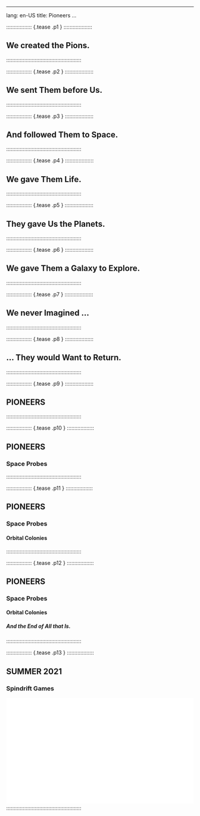 
---
lang: en-US
title: Pioneers
...

::::::::::::::::: {.tease .p1 } :::::::::::::::::::
## We created the Pions.
::::::::::::::::::::::::::::::::::::::::::::::::::

::::::::::::::::: {.tease .p2 } :::::::::::::::::::
## We sent Them before Us.
::::::::::::::::::::::::::::::::::::::::::::::::::

::::::::::::::::: {.tease .p3 } :::::::::::::::::::
## And followed Them to Space.
::::::::::::::::::::::::::::::::::::::::::::::::::

::::::::::::::::: {.tease .p4 } :::::::::::::::::::
## We gave Them Life.
::::::::::::::::::::::::::::::::::::::::::::::::::

::::::::::::::::: {.tease .p5 } :::::::::::::::::::
## They gave Us the Planets.
::::::::::::::::::::::::::::::::::::::::::::::::::

::::::::::::::::: {.tease .p6 } :::::::::::::::::::
## We gave Them a Galaxy to Explore.
::::::::::::::::::::::::::::::::::::::::::::::::::

::::::::::::::::: {.tease .p7 } :::::::::::::::::::
## We never Imagined ...
::::::::::::::::::::::::::::::::::::::::::::::::::

::::::::::::::::: {.tease .p8 } :::::::::::::::::::
## ... They would Want to Return.
::::::::::::::::::::::::::::::::::::::::::::::::::

::::::::::::::::: {.tease .p9 } :::::::::::::::::::
## PIONEERS
::::::::::::::::::::::::::::::::::::::::::::::::::

::::::::::::::::: {.tease .p10 } ::::::::::::::::::
## PIONEERS
### Space Probes
::::::::::::::::::::::::::::::::::::::::::::::::::

::::::::::::::::: {.tease .p11 } ::::::::::::::::::
## PIONEERS
### Space Probes
#### Orbital Colonies
::::::::::::::::::::::::::::::::::::::::::::::::::

::::::::::::::::: {.tease .p12 } ::::::::::::::::::
## PIONEERS
### Space Probes
#### Orbital Colonies
##### And the End of All that Is.
::::::::::::::::::::::::::::::::::::::::::::::::::

::::::::::::::::: {.tease .p13 } ::::::::::::::::::
## SUMMER 2021
### Spindrift Games

![Teaser](art//illuminated-lumen-logo-white.png)
::::::::::::::::::::::::::::::::::::::::::::::::::
